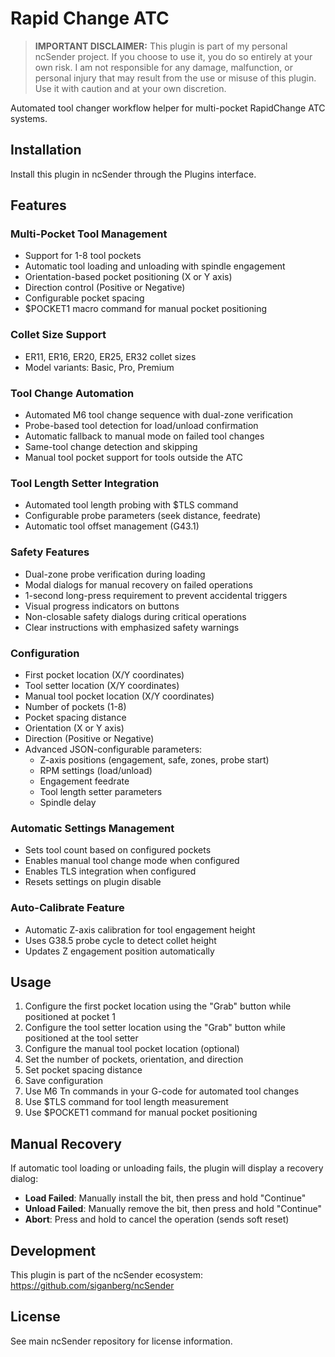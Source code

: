 # Rapid Change ATC

> **IMPORTANT DISCLAIMER:** This plugin is part of my personal ncSender project. If you choose to use it, you do so entirely at your own risk. I am not responsible for any damage, malfunction, or personal injury that may result from the use or misuse of this plugin. Use it with caution and at your own discretion.

Automated tool changer workflow helper for multi-pocket RapidChange ATC systems.

## Installation

Install this plugin in ncSender through the Plugins interface.

## Features

### Multi-Pocket Tool Management
- Support for 1-8 tool pockets
- Automatic tool loading and unloading with spindle engagement
- Orientation-based pocket positioning (X or Y axis)
- Direction control (Positive or Negative)
- Configurable pocket spacing
- $POCKET1 macro command for manual pocket positioning

### Collet Size Support
- ER11, ER16, ER20, ER25, ER32 collet sizes
- Model variants: Basic, Pro, Premium

### Tool Change Automation
- Automated M6 tool change sequence with dual-zone verification
- Probe-based tool detection for load/unload confirmation
- Automatic fallback to manual mode on failed tool changes
- Same-tool change detection and skipping
- Manual tool pocket support for tools outside the ATC

### Tool Length Setter Integration
- Automated tool length probing with $TLS command
- Configurable probe parameters (seek distance, feedrate)
- Automatic tool offset management (G43.1)

### Safety Features
- Dual-zone probe verification during loading
- Modal dialogs for manual recovery on failed operations
- 1-second long-press requirement to prevent accidental triggers
- Visual progress indicators on buttons
- Non-closable safety dialogs during critical operations
- Clear instructions with emphasized safety warnings

### Configuration
- First pocket location (X/Y coordinates)
- Tool setter location (X/Y coordinates)
- Manual tool pocket location (X/Y coordinates)
- Number of pockets (1-8)
- Pocket spacing distance
- Orientation (X or Y axis)
- Direction (Positive or Negative)
- Advanced JSON-configurable parameters:
  - Z-axis positions (engagement, safe, zones, probe start)
  - RPM settings (load/unload)
  - Engagement feedrate
  - Tool length setter parameters
  - Spindle delay

### Automatic Settings Management
- Sets tool count based on configured pockets
- Enables manual tool change mode when configured
- Enables TLS integration when configured
- Resets settings on plugin disable

### Auto-Calibrate Feature
- Automatic Z-axis calibration for tool engagement height
- Uses G38.5 probe cycle to detect collet height
- Updates Z engagement position automatically

## Usage

1. Configure the first pocket location using the "Grab" button while positioned at pocket 1
2. Configure the tool setter location using the "Grab" button while positioned at the tool setter
3. Configure the manual tool pocket location (optional)
4. Set the number of pockets, orientation, and direction
5. Set pocket spacing distance
6. Save configuration
7. Use M6 Tn commands in your G-code for automated tool changes
8. Use $TLS command for tool length measurement
9. Use $POCKET1 command for manual pocket positioning

## Manual Recovery

If automatic tool loading or unloading fails, the plugin will display a recovery dialog:
- **Load Failed**: Manually install the bit, then press and hold "Continue"
- **Unload Failed**: Manually remove the bit, then press and hold "Continue"
- **Abort**: Press and hold to cancel the operation (sends soft reset)

## Development

This plugin is part of the ncSender ecosystem: https://github.com/siganberg/ncSender

## License

See main ncSender repository for license information.
